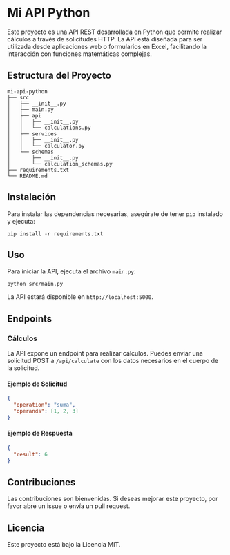 # Mi API Python

Este proyecto es una API REST desarrollada en Python que permite realizar cálculos a través de solicitudes HTTP. La API está diseñada para ser utilizada desde aplicaciones web o formularios en Excel, facilitando la interacción con funciones matemáticas complejas.

## Estructura del Proyecto

```
mi-api-python
├── src
│   ├── __init__.py
│   ├── main.py
│   ├── api
│   │   ├── __init__.py
│   │   └── calculations.py
│   ├── services
│   │   ├── __init__.py
│   │   └── calculator.py
│   └── schemas
│       ├── __init__.py
│       └── calculation_schemas.py
├── requirements.txt
└── README.md
```

## Instalación

Para instalar las dependencias necesarias, asegúrate de tener `pip` instalado y ejecuta:

```
pip install -r requirements.txt
```

## Uso

Para iniciar la API, ejecuta el archivo `main.py`:

```
python src/main.py
```

La API estará disponible en `http://localhost:5000`.

## Endpoints

### Cálculos

La API expone un endpoint para realizar cálculos. Puedes enviar una solicitud POST a `/api/calculate` con los datos necesarios en el cuerpo de la solicitud.

#### Ejemplo de Solicitud

```json
{
  "operation": "suma",
  "operands": [1, 2, 3]
}
```

#### Ejemplo de Respuesta

```json
{
  "result": 6
}
```

## Contribuciones

Las contribuciones son bienvenidas. Si deseas mejorar este proyecto, por favor abre un issue o envía un pull request.

## Licencia

Este proyecto está bajo la Licencia MIT.
